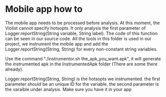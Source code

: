 # Mobile app how to
The mobile app needs to be processed before analysis. At this moment, the Violist cannot specify hotsopts. It only analysis the first parameter of Logger.reportString(String variable, String label). The code of this function can be seen in our source code. All the tools in this folder is used in our project, we instrument the mobile app and add the Logger.reportString(String, String) for every non-constant string variables. 


Use the command "./instrumentor.sh the_apk_you_want.apk", it will generate the instrumented apk in the InstrumentedApk folder (There are some there already). 


Logger.reportString(String, String) is the hotsopts we instrumented. the first parameter should be an unique ID for the variable, the second parameter is the varaible under analysis. Make sure you have it in your app


